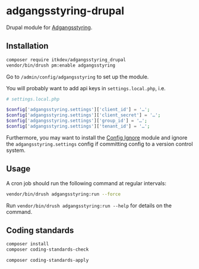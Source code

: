 # adgangsstyring-drupal

Drupal module for [Adgangsstyring](https://github.com/itk-dev/adgangsstyring).

## Installation

```sh
composer require itkdev/adgangsstyring_drupal
vendor/bin/drush pm:enable adgangsstyring
```

Go to `/admin/config/adgangsstyring` to set up the module.

You will probably want to add api keys in `settings.local.php`, i.e.

```php
# settings.local.php

$config['adgangsstyring.settings']['client_id'] = '…';
$config['adgangsstyring.settings']['client_secret'] = '…';
$config['adgangsstyring.settings']['group_id'] = '…';
$config['adgangsstyring.settings']['tenant_id'] = '…';
```

Furthermore, you may want to install the [Config
Ignore](https://www.drupal.org/project/config_ignore) module and ignore the
`adgangsstyring.settings` config if committing config to a version control
system.

## Usage

A cron job should run the following command at regular intervals:

```sh
vendor/bin/drush adgangsstyring:run --force
```

Run `vendor/bin/drush adgangsstyring:run --help` for details on the command.

## Coding standards

```sh
composer install
composer coding-standards-check
```

```sh
composer coding-standards-apply
```
